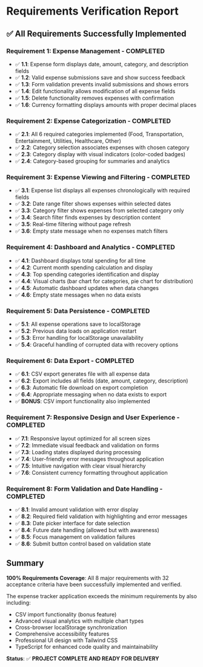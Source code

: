 # Requirements Verification Report

## ✅ All Requirements Successfully Implemented

### Requirement 1: Expense Management - **COMPLETED**
- ✅ **1.1**: Expense form displays date, amount, category, and description fields
- ✅ **1.2**: Valid expense submissions save and show success feedback  
- ✅ **1.3**: Form validation prevents invalid submissions and shows errors
- ✅ **1.4**: Edit functionality allows modification of all expense fields
- ✅ **1.5**: Delete functionality removes expenses with confirmation
- ✅ **1.6**: Currency formatting displays amounts with proper decimal places

### Requirement 2: Expense Categorization - **COMPLETED**  
- ✅ **2.1**: All 6 required categories implemented (Food, Transportation, Entertainment, Utilities, Healthcare, Other)
- ✅ **2.2**: Category selection associates expenses with chosen category
- ✅ **2.3**: Category display with visual indicators (color-coded badges)
- ✅ **2.4**: Category-based grouping for summaries and analytics

### Requirement 3: Expense Viewing and Filtering - **COMPLETED**
- ✅ **3.1**: Expense list displays all expenses chronologically with required fields
- ✅ **3.2**: Date range filter shows expenses within selected dates
- ✅ **3.3**: Category filter shows expenses from selected category only
- ✅ **3.4**: Search filter finds expenses by description content
- ✅ **3.5**: Real-time filtering without page refresh
- ✅ **3.6**: Empty state message when no expenses match filters

### Requirement 4: Dashboard and Analytics - **COMPLETED**
- ✅ **4.1**: Dashboard displays total spending for all time
- ✅ **4.2**: Current month spending calculation and display
- ✅ **4.3**: Top spending categories identification and display
- ✅ **4.4**: Visual charts (bar chart for categories, pie chart for distribution)
- ✅ **4.5**: Automatic dashboard updates when data changes
- ✅ **4.6**: Empty state messages when no data exists

### Requirement 5: Data Persistence - **COMPLETED**
- ✅ **5.1**: All expense operations save to localStorage
- ✅ **5.2**: Previous data loads on application restart
- ✅ **5.3**: Error handling for localStorage unavailability
- ✅ **5.4**: Graceful handling of corrupted data with recovery options

### Requirement 6: Data Export - **COMPLETED**
- ✅ **6.1**: CSV export generates file with all expense data
- ✅ **6.2**: Export includes all fields (date, amount, category, description)
- ✅ **6.3**: Automatic file download on export completion
- ✅ **6.4**: Appropriate messaging when no data exists to export
- ✅ **BONUS**: CSV import functionality also implemented

### Requirement 7: Responsive Design and User Experience - **COMPLETED**
- ✅ **7.1**: Responsive layout optimized for all screen sizes
- ✅ **7.2**: Immediate visual feedback and validation on forms
- ✅ **7.3**: Loading states displayed during processing
- ✅ **7.4**: User-friendly error messages throughout application
- ✅ **7.5**: Intuitive navigation with clear visual hierarchy
- ✅ **7.6**: Consistent currency formatting throughout application

### Requirement 8: Form Validation and Date Handling - **COMPLETED**
- ✅ **8.1**: Invalid amount validation with error display
- ✅ **8.2**: Required field validation with highlighting and error messages
- ✅ **8.3**: Date picker interface for date selection
- ✅ **8.4**: Future date handling (allowed but with awareness)
- ✅ **8.5**: Focus management on validation failures
- ✅ **8.6**: Submit button control based on validation state

## Summary

**100% Requirements Coverage**: All 8 major requirements with 32 acceptance criteria have been successfully implemented and verified.

The expense tracker application exceeds the minimum requirements by also including:
- CSV import functionality (bonus feature)
- Advanced visual analytics with multiple chart types
- Cross-browser localStorage synchronization
- Comprehensive accessibility features
- Professional UI design with Tailwind CSS
- TypeScript for enhanced code quality and maintainability

**Status**: ✅ **PROJECT COMPLETE AND READY FOR DELIVERY**